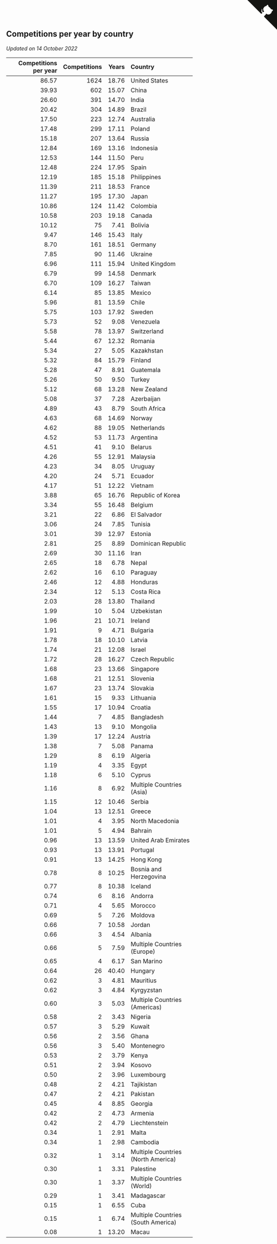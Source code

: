 ## Competitions per year by country

*Updated on 14 October 2022*

| Competitions per year | Competitions | Years | Country |
| ---: | ---: | ---: | :--- |
| 86.57 | 1624 | 18.76 | United States |
| 39.93 | 602 | 15.07 | China |
| 26.60 | 391 | 14.70 | India |
| 20.42 | 304 | 14.89 | Brazil |
| 17.50 | 223 | 12.74 | Australia |
| 17.48 | 299 | 17.11 | Poland |
| 15.18 | 207 | 13.64 | Russia |
| 12.84 | 169 | 13.16 | Indonesia |
| 12.53 | 144 | 11.50 | Peru |
| 12.48 | 224 | 17.95 | Spain |
| 12.19 | 185 | 15.18 | Philippines |
| 11.39 | 211 | 18.53 | France |
| 11.27 | 195 | 17.30 | Japan |
| 10.86 | 124 | 11.42 | Colombia |
| 10.58 | 203 | 19.18 | Canada |
| 10.12 | 75 | 7.41 | Bolivia |
| 9.47 | 146 | 15.43 | Italy |
| 8.70 | 161 | 18.51 | Germany |
| 7.85 | 90 | 11.46 | Ukraine |
| 6.96 | 111 | 15.94 | United Kingdom |
| 6.79 | 99 | 14.58 | Denmark |
| 6.70 | 109 | 16.27 | Taiwan |
| 6.14 | 85 | 13.85 | Mexico |
| 5.96 | 81 | 13.59 | Chile |
| 5.75 | 103 | 17.92 | Sweden |
| 5.73 | 52 | 9.08 | Venezuela |
| 5.58 | 78 | 13.97 | Switzerland |
| 5.44 | 67 | 12.32 | Romania |
| 5.34 | 27 | 5.05 | Kazakhstan |
| 5.32 | 84 | 15.79 | Finland |
| 5.28 | 47 | 8.91 | Guatemala |
| 5.26 | 50 | 9.50 | Turkey |
| 5.12 | 68 | 13.28 | New Zealand |
| 5.08 | 37 | 7.28 | Azerbaijan |
| 4.89 | 43 | 8.79 | South Africa |
| 4.63 | 68 | 14.69 | Norway |
| 4.62 | 88 | 19.05 | Netherlands |
| 4.52 | 53 | 11.73 | Argentina |
| 4.51 | 41 | 9.10 | Belarus |
| 4.26 | 55 | 12.91 | Malaysia |
| 4.23 | 34 | 8.05 | Uruguay |
| 4.20 | 24 | 5.71 | Ecuador |
| 4.17 | 51 | 12.22 | Vietnam |
| 3.88 | 65 | 16.76 | Republic of Korea |
| 3.34 | 55 | 16.48 | Belgium |
| 3.21 | 22 | 6.86 | El Salvador |
| 3.06 | 24 | 7.85 | Tunisia |
| 3.01 | 39 | 12.97 | Estonia |
| 2.81 | 25 | 8.89 | Dominican Republic |
| 2.69 | 30 | 11.16 | Iran |
| 2.65 | 18 | 6.78 | Nepal |
| 2.62 | 16 | 6.10 | Paraguay |
| 2.46 | 12 | 4.88 | Honduras |
| 2.34 | 12 | 5.13 | Costa Rica |
| 2.03 | 28 | 13.80 | Thailand |
| 1.99 | 10 | 5.04 | Uzbekistan |
| 1.96 | 21 | 10.71 | Ireland |
| 1.91 | 9 | 4.71 | Bulgaria |
| 1.78 | 18 | 10.10 | Latvia |
| 1.74 | 21 | 12.08 | Israel |
| 1.72 | 28 | 16.27 | Czech Republic |
| 1.68 | 23 | 13.66 | Singapore |
| 1.68 | 21 | 12.51 | Slovenia |
| 1.67 | 23 | 13.74 | Slovakia |
| 1.61 | 15 | 9.33 | Lithuania |
| 1.55 | 17 | 10.94 | Croatia |
| 1.44 | 7 | 4.85 | Bangladesh |
| 1.43 | 13 | 9.10 | Mongolia |
| 1.39 | 17 | 12.24 | Austria |
| 1.38 | 7 | 5.08 | Panama |
| 1.29 | 8 | 6.19 | Algeria |
| 1.19 | 4 | 3.35 | Egypt |
| 1.18 | 6 | 5.10 | Cyprus |
| 1.16 | 8 | 6.92 | Multiple Countries (Asia) |
| 1.15 | 12 | 10.46 | Serbia |
| 1.04 | 13 | 12.51 | Greece |
| 1.01 | 4 | 3.95 | North Macedonia |
| 1.01 | 5 | 4.94 | Bahrain |
| 0.96 | 13 | 13.59 | United Arab Emirates |
| 0.93 | 13 | 13.91 | Portugal |
| 0.91 | 13 | 14.25 | Hong Kong |
| 0.78 | 8 | 10.25 | Bosnia and Herzegovina |
| 0.77 | 8 | 10.38 | Iceland |
| 0.74 | 6 | 8.16 | Andorra |
| 0.71 | 4 | 5.65 | Morocco |
| 0.69 | 5 | 7.26 | Moldova |
| 0.66 | 7 | 10.58 | Jordan |
| 0.66 | 3 | 4.54 | Albania |
| 0.66 | 5 | 7.59 | Multiple Countries (Europe) |
| 0.65 | 4 | 6.17 | San Marino |
| 0.64 | 26 | 40.40 | Hungary |
| 0.62 | 3 | 4.81 | Mauritius |
| 0.62 | 3 | 4.84 | Kyrgyzstan |
| 0.60 | 3 | 5.03 | Multiple Countries (Americas) |
| 0.58 | 2 | 3.43 | Nigeria |
| 0.57 | 3 | 5.29 | Kuwait |
| 0.56 | 2 | 3.56 | Ghana |
| 0.56 | 3 | 5.40 | Montenegro |
| 0.53 | 2 | 3.79 | Kenya |
| 0.51 | 2 | 3.94 | Kosovo |
| 0.50 | 2 | 3.96 | Luxembourg |
| 0.48 | 2 | 4.21 | Tajikistan |
| 0.47 | 2 | 4.21 | Pakistan |
| 0.45 | 4 | 8.85 | Georgia |
| 0.42 | 2 | 4.73 | Armenia |
| 0.42 | 2 | 4.79 | Liechtenstein |
| 0.34 | 1 | 2.91 | Malta |
| 0.34 | 1 | 2.98 | Cambodia |
| 0.32 | 1 | 3.14 | Multiple Countries (North America) |
| 0.30 | 1 | 3.31 | Palestine |
| 0.30 | 1 | 3.37 | Multiple Countries (World) |
| 0.29 | 1 | 3.41 | Madagascar |
| 0.15 | 1 | 6.55 | Cuba |
| 0.15 | 1 | 6.74 | Multiple Countries (South America) |
| 0.08 | 1 | 13.20 | Macau |


<a href="https://github.com/jonatanklosko/wca_statistics" class="github-corner" aria-label="View source on Github"><svg width="80" height="80" viewBox="0 0 250 250" style="fill:#151513; color:#fff; position: absolute; top: 0; border: 0; right: 0;" aria-hidden="true"><path d="M0,0 L115,115 L130,115 L142,142 L250,250 L250,0 Z"></path><path d="M128.3,109.0 C113.8,99.7 119.0,89.6 119.0,89.6 C122.0,82.7 120.5,78.6 120.5,78.6 C119.2,72.0 123.4,76.3 123.4,76.3 C127.3,80.9 125.5,87.3 125.5,87.3 C122.9,97.6 130.6,101.9 134.4,103.2" fill="currentColor" style="transform-origin: 130px 106px;" class="octo-arm"></path><path d="M115.0,115.0 C114.9,115.1 118.7,116.5 119.8,115.4 L133.7,101.6 C136.9,99.2 139.9,98.4 142.2,98.6 C133.8,88.0 127.5,74.4 143.8,58.0 C148.5,53.4 154.0,51.2 159.7,51.0 C160.3,49.4 163.2,43.6 171.4,40.1 C171.4,40.1 176.1,42.5 178.8,56.2 C183.1,58.6 187.2,61.8 190.9,65.4 C194.5,69.0 197.7,73.2 200.1,77.6 C213.8,80.2 216.3,84.9 216.3,84.9 C212.7,93.1 206.9,96.0 205.4,96.6 C205.1,102.4 203.0,107.8 198.3,112.5 C181.9,128.9 168.3,122.5 157.7,114.1 C157.9,116.9 156.7,120.9 152.7,124.9 L141.0,136.5 C139.8,137.7 141.6,141.9 141.8,141.8 Z" fill="currentColor" class="octo-body"></path></svg></a><style>.github-corner:hover .octo-arm{animation:octocat-wave 560ms ease-in-out}@keyframes octocat-wave{0%,100%{transform:rotate(0)}20%,60%{transform:rotate(-25deg)}40%,80%{transform:rotate(10deg)}}@media (max-width:500px){.github-corner:hover .octo-arm{animation:none}.github-corner .octo-arm{animation:octocat-wave 560ms ease-in-out}}</style>
